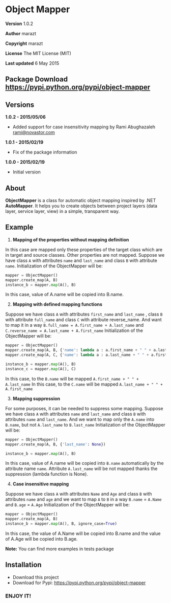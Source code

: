 # Object Mapper

**Version**
1.0.2

**Author**
marazt

**Copyright**
marazt

**License**
The MIT License (MIT)

**Last updated**
6 May 2015

**Package Download**
https://pypi.python.org/pypi/object-mapper
---

## Versions

**1.0.2 - 2015/05/06**

* Added support for case insensitivity mapping by Rami Abughazaleh <rami@novastor.com>


**1.0.1 - 2015/02/19**

* Fix of the package information


**1.0.0 - 2015/02/19**

* Initial version


## About

**ObjectMapper** is a class for automatic object mapping inspired by .NET **AutoMapper**.
It helps you to create objects between project layers (data layer, service layer, view) in a simple, transparent way.

## Example

1.  **Mapping of the properties without mapping definition**

In this case are mapped only these properties of the target class which
are in target and source classes. Other properties are not mapped.
Suppose we have class `A` with attributes `name` and `last_name`
and class `B` with attribute `name`.
Initialization of the ObjectMapper will be:

```python
mapper = ObjectMapper()
mapper.create_map(A, B)
instance_b = mapper.map(A(), B)
```

In this case, value of A.name will be copied into B.name.

2. **Mapping with defined mapping functions**

Suppose we have class `A` with attributes `first_name` and `last_name`
, class `B` with attribute `full_name` and class `C` with attribute reverse_name.
And want to map it in a way `B.full_name = A.first_name + A.last_name` and
`C.reverse_name = A.last_name + A.first_name`
Initialization of the ObjectMapper will be:

```python
mapper = ObjectMapper()
mapper.create_map(A, B, {'name': lambda a : a.first_name + " " + a.last_name})
mapper.create_map(A, C, {'name': lambda a : a.last_name + " " + a.first_name})

instance_b = mapper.map(A(), B)
instance_c = mapper.map(A(), C)
```

In this case, to the `B.name` will be mapped `A.first_name + " " + A.last_name`
In this case, to the `C.name` will be mapped `A.last_name + " " + A.first_name`

3. **Mapping suppression**

For some purposes, it can be needed to suppress some mapping.
Suppose we have class `A` with attributes `name` and `last_name`
and class `B` with attributes `name` and `last_name`.
And we want to map only the `A.name` into `B.name`, but not `A.last_name` to
`B.last_name`
Initialization of the ObjectMapper will be:

```python
mapper = ObjectMapper()
mapper.create_map(A, B, {'last_name': None})

instance_b = mapper.map(A(), B)
```

In this case, value of A.name will be copied into `B.name` automatically by the attribute name `name`.
Attribute `A.last_name` will be not mapped thanks the suppression (lambda function is None).

4. **Case insensitive mapping**

Suppose we have class `A` with attributes `Name` and `Age` and
class `B` with attributes `name` and `age` and we want to map `A` to `B` in a way
`B.name` = `A.Name` and `B.age` = `A.Age`
Initialization of the ObjectMapper will be:

```python
mapper = ObjectMapper()
mapper.create_map(A, B)
instance_b = mapper.map(A(), B, ignore_case=True)
```

In this case, the value of A.Name will be copied into B.name and
the value of A.Age will be copied into B.age.

**Note:** You can find more examples in tests package

## Installation

* Download this project
* Download for Pypi: https://pypi.python.org/pypi/object-mapper

### ENJOY IT!